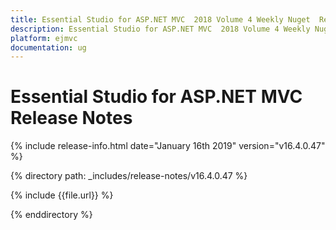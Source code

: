 ```yaml
---
title: Essential Studio for ASP.NET MVC  2018 Volume 4 Weekly Nuget  Release Notes  
description: Essential Studio for ASP.NET MVC  2018 Volume 4 Weekly Nuget  Release Notes  
platform: ejmvc
documentation: ug
---
```


# Essential Studio for ASP.NET MVC  Release Notes  

{% include release-info.html date="January 16th 2019"  version="v16.4.0.47" %} 


{% directory path: _includes/release-notes/v16.4.0.47 %}

{% include {{file.url}} %}

{% enddirectory %}